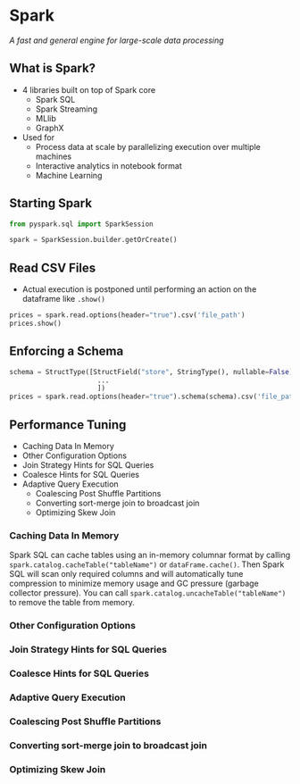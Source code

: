 # Spark
_A fast and general engine for large-scale data processing_

## What is Spark?
- 4 libraries built on top of Spark core
  - Spark SQL
  - Spark Streaming
  - MLlib
  - GraphX
- Used for
  - Process data at scale by parallelizing execution over multiple machines
  - Interactive analytics in notebook format
  - Machine Learning
  
## Starting Spark
```python
from pyspark.sql import SparkSession

spark = SparkSession.builder.getOrCreate()
```

## Read CSV Files
- Actual execution is postponed until performing an action on the dataframe like `.show()`
```python
prices = spark.read.options(header="true").csv('file_path')
prices.show()
```
## Enforcing a Schema
```python
schema = StructType([StructField("store", StringType(), nullable=False),
                      ...
                      ])
prices = spark.read.options(header="true").schema(schema).csv('file_path')
```

## Performance Tuning
- Caching Data In Memory
- Other Configuration Options
- Join Strategy Hints for SQL Queries
- Coalesce Hints for SQL Queries
- Adaptive Query Execution
  - Coalescing Post Shuffle Partitions
  - Converting sort-merge join to broadcast join
  - Optimizing Skew Join

### Caching Data In Memory
Spark SQL can cache tables using an in-memory columnar format by calling `spark.catalog.cacheTable("tableName")` or `dataFrame.cache()`. Then Spark SQL will scan only required columns and will automatically tune compression to minimize memory usage and GC pressure (garbage collector pressure). You can call `spark.catalog.uncacheTable("tableName")` to remove the table from memory.

### Other Configuration Options
### Join Strategy Hints for SQL Queries
### Coalesce Hints for SQL Queries
### Adaptive Query Execution
### Coalescing Post Shuffle Partitions
### Converting sort-merge join to broadcast join
### Optimizing Skew Join
